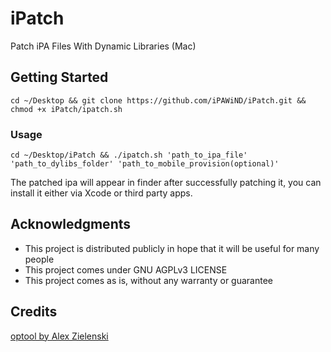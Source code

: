# iPatch
Patch iPA Files With Dynamic Libraries (Mac)

## Getting Started

```
cd ~/Desktop && git clone https://github.com/iPAWiND/iPatch.git && chmod +x iPatch/ipatch.sh
```

### Usage

```
cd ~/Desktop/iPatch && ./ipatch.sh 'path_to_ipa_file' 'path_to_dylibs_folder' 'path_to_mobile_provision(optional)'
```

The patched ipa will appear in finder after successfully patching it, you can install it either via Xcode or third party apps.

## Acknowledgments

* This project is distributed publicly in hope that it will be useful for many people
* This project comes under GNU AGPLv3 LICENSE
* This project comes as is, without any warranty or guarantee

## Credits

[optool by Alex Zielenski](https://github.com/alexzielenski/optool)
